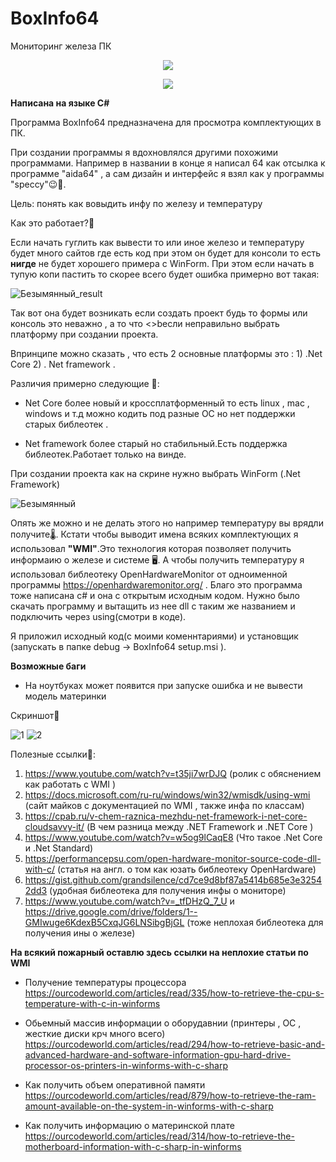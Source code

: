 # BoxInfo64
Мониторинг железа ПК
<p align = "center">
  <img src = "https://user-images.githubusercontent.com/51737588/190921645-40004822-dc70-4a1f-966b-dc4b328c7870.png">
</p>

<p align = "center">
<img src = "https://img.shields.io/badge/%D0%9E%D0%A1%3A-Windows%207--10-blue">
</p>



<b>Написана на языке C#</b>

Программа BoxInfo64 предназначена для просмотра комплектующих в ПК. 

При создании программы я вдохновлялся другими похожими программами. Например в названии в конце я написал 64 как отсылка к программе "aida64" , а сам дизайн и интерфейс я взял как у программы "speccy"😉🎨.

Цель: понять как вовыдить инфу по железу и температуру

Как это работает?🧐

Если начать гуглить как вывести то или иное железо и температуру будет много сайтов где есть код при этом он будет для консоли то есть <b>нигде</b> не будет хорошего примера с WinForm. При этом если начать в тупую копи пастить то скорее всего будет ошибка примерно вот такая:


![Безымянный_result](https://user-images.githubusercontent.com/51737588/187036901-92fbeb2b-eba4-44f5-978b-f85b2fb3a83a.jpg)

Так вот она будет возникать если создать проект будь то формы или консоль это неважно , а то что <>bесли неправильно выбрать платформу при создании проекта</b>.

Впринципе можно сказать , что есть 2 основные платформы это : 1) .Net Core 2) . Net framework .

Различия примерно следующие 👀: 

- Net Core более новый и кроссплатформенный то есть linux , mac , windows и т.д можно кодить под разные ОС но нет поддержки старых библеотек .

- Net framework более старый но стабильный.Есть поддержка библеотек.Работает только на винде.

При создании проекта как на скрине нужно выбрать WinForm (.Net Framework)

![Безымянный](https://user-images.githubusercontent.com/51737588/187037592-17a0d34f-3d82-4bd3-b82e-a7a70ffd4337.jpg)

Опять же можно и не делать этого но например температуру вы врядли получите🌡️. Кстати чтобы выводит имена всяких комплектующих я использовал <b>"WMI"</b>.Это технология которая позволяет получить информаию о железе и системе 🖥️. А чтобы получить температуру я использовал библеотеку OpenHardwareMonitor от одноименной программы https://openhardwaremonitor.org/ . Благо это программа тоже написана c# и она с открытым исходным кодом. Нужно было скачать программу и вытащить из нее dll с таким же названием и подключить через using(смотри в коде).

Я приложил исходный код(с моими коменнтариями) и установщик (запускать в папке debug -> BoxInfo64 setup.msi ).

<b><p>Возможные баги</p></b>

- На ноутбуках может появится при запуске ошибка и не вывести модель материнки



Скриншот🤠

![1](https://user-images.githubusercontent.com/51737588/191033676-2a20785e-36ae-4284-86f1-e80608e7fe9f.jpg)
![2](https://user-images.githubusercontent.com/51737588/191033680-d16d4e56-389b-40e8-bf31-40b5464e8bbb.jpg)

Полезные ссылки🔗:

1) https://www.youtube.com/watch?v=t35ji7wrDJQ (ролик с обяснением как работать с WMI )
2) https://docs.microsoft.com/ru-ru/windows/win32/wmisdk/using-wmi (сайт майков с документацией по WMI , также инфа по классам)
3) https://cpab.ru/v-chem-raznica-mezhdu-net-framework-i-net-core-cloudsavvy-it/ (В чем разница между .NET Framework и .NET Core )
4) https://www.youtube.com/watch?v=w5og9lCaqE8 (Что такое .Net Core и .Net Standard)
5) https://performancepsu.com/open-hardware-monitor-source-code-dll-with-c/ (статья на англ. о том как юзать библеотеку OpenHardware)
6) https://gist.github.com/grandsilence/cd7ce9d8bf87a5414b685e3e32542dd3 (удобная библеотека для получения инфы о мониторе)
7) https://www.youtube.com/watch?v=_tfDHzQ_7_U и  https://drive.google.com/drive/folders/1--GMIwuge6KdexB5CxqJG6LNSibgBjGL (тоже неплохая библеотека для получения ины о железе)

<b>На всякий пожарный оставлю здесь ссылки на неплохие статьи по WMI</b>

- Получение температуры процессора https://ourcodeworld.com/articles/read/335/how-to-retrieve-the-cpu-s-temperature-with-c-in-winforms

- Обьемный массив информации о оборудавнии (принтеры , ОС , жесткие диски крч много всего) https://ourcodeworld.com/articles/read/294/how-to-retrieve-basic-and-advanced-hardware-and-software-information-gpu-hard-drive-processor-os-printers-in-winforms-with-c-sharp

- Как получить объем оперативной памяти https://ourcodeworld.com/articles/read/879/how-to-retrieve-the-ram-amount-available-on-the-system-in-winforms-with-c-sharp

- Как получить информацию о материнской плате https://ourcodeworld.com/articles/read/314/how-to-retrieve-the-motherboard-information-with-c-sharp-in-winforms

